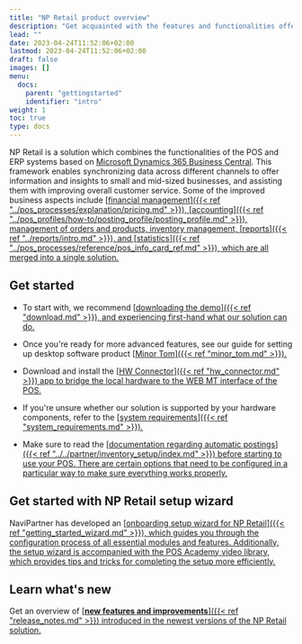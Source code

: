 ```yaml
---
title: "NP Retail product overview"
description: "Get acquainted with the features and functionalities offered by the NP Retail solution for POS systems."
lead: ""
date: 2023-04-24T11:52:06+02:00
lastmod: 2023-04-24T11:52:06+02:00
draft: false
images: []
menu:
  docs:
    parent: "gettingstarted"
    identifier: "intro"
weight: 1
toc: true
type: docs
---
```


NP Retail is a solution which combines the functionalities of the POS and ERP systems based on [<ins>Microsoft Dynamics 365 Business Central<ins>](https://learn.microsoft.com/en-us/dynamics365/business-central/). This framework enables synchronizing data across different channels to offer information and insights to small and mid-sized businesses, and assisting them with improving overall customer service. Some of the improved business aspects include [<ins>financial management<ins>]({{< ref "../pos_processes/explanation/pricing.md" >}}), [<ins>accounting<ins>]({{< ref "../pos_profiles/how-to/posting_profile/posting_profile.md" >}}), management of orders and products, inventory management, [<ins>reports<ins>]({{< ref "../reports/intro.md" >}}), and [<ins>statistics<ins>]({{< ref "../pos_processes/reference/pos_info_card_ref.md" >}}), which are all merged into a single solution. 

## Get started

- To start with, we recommend [<ins>downloading the demo<ins>]({{< ref "download.md" >}}), and experiencing first-hand what our solution can do.

- Once you're ready for more advanced features, see our guide for setting up desktop software product [<ins>Minor Tom<ins>]({{< ref "minor_tom.md" >}}).
 
- Download and install the [<ins>HW Connector<ins>]({{< ref "hw_connector.md" >}}) app to bridge the local hardware to the WEB MT interface of the POS.

- If you're unsure whether our solution is supported by your hardware components, refer to the [<ins>system requirements<ins>]({{< ref "system_requirements.md" >}}).

- Make sure to read the [<ins>documentation regarding automatic postings<ins>]({{< ref "../../partner/inventory_setup/index.md" >}}) before starting to use your POS. There are certain options that need to be configured in a particular way to make sure everything works properly.

## Get started with NP Retail setup wizard 

NaviPartner has developed an [<ins>onboarding setup wizard for NP Retail<ins>]({{< ref "getting_started_wizard.md" >}}), which guides you through the configuration process of all essential modules and features. Additionally, the setup wizard is accompanied with the [<ins>POS Academy video library<ins>](https://www.youtube.com/@NaviPartnerKbh), which provides tips and tricks for completing the setup more efficiently.

## Learn what's new

Get an overview of [<ins>**new features and improvements**<ins>]({{< ref "release_notes.md" >}}) introduced in the newest versions of the NP Retail solution.